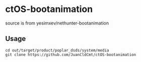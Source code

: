 # ctOS-bootanimation
source is from yesimxev/nethunter-bootanimation

## Usage

```
cd out/target/product/poplar_dsds/system/media
git clone https://github.com/JuanCldCmt/ctOS-bootanimation
```
